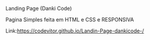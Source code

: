 Landing Page (Danki Code)

Pagina Simples feita em HTML e CSS e RESPONSIVA

Link:https://codevitor.github.io/Landin-Page-dankicode-/
